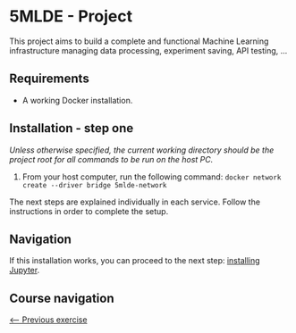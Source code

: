 # 5MLDE - Project
This project aims to build a complete and functional Machine Learning infrastructure managing data processing, experiment saving, API testing, ...

## Requirements
- A working Docker installation.

## Installation - step one
_Unless otherwise specified, the current working directory should be the project root for all commands to be run on the host PC._

1. From your host computer, run the following command: `docker network create --driver bridge 5mlde-network`

The next steps are explained individually in each service. Follow the instructions in order to complete the setup.

## Navigation
If this installation works, you can proceed to the next step: [installing Jupyter](https://github.com/EmpireDemocratiqueDuPoulpe/Cours-IA/tree/main/5MLDE/Project/jupyter-server).

## Course navigation
[<-- Previous exercise](https://github.com/EmpireDemocratiqueDuPoulpe/Cours-IA/tree/main/5MLDE/Day2-TP1)
